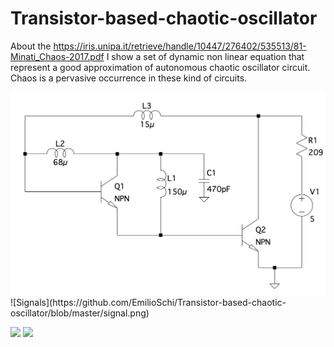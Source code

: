 # Transistor-based-chaotic-oscillator
About the https://iris.unipa.it/retrieve/handle/10447/276402/535513/81-Minati_Chaos-2017.pdf I show a set of dynamic non linear equation that represent a good approximation of autonomous chaotic oscillator circuit. Chaos is a pervasive occurrence in these kind of circuits.

<img src="/circuit.png" alt="alt text" width="whatever" height="whatever">
![Signals](https://github.com/EmilioSchi/Transistor-based-chaotic-oscillator/blob/master/signal.png)
<p float="left">
  <img src="/attractor_VC.gif" width="100" />
  <img src="/attractor_VBC1.gif" width="100" /> 
</p>
